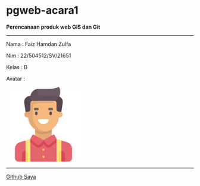 # pgweb-acara1
**Perencanaan produk web GIS dan Git**
___
Nama : Faiz Hamdan Zulfa

Nim : 22/504512/SV/21651

Kelas : B

Avatar : 

<img src="image\man.png" width="200">   

___
[Github Saya](https://github.com/FaizHamdan)